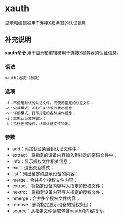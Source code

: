 xauth
===

显示和编辑被用于连接X服务器的认证信息

## 补充说明

**xauth命令** 用于显示和编辑被用于连接X服务器的认证信息。

### 语法

```shell
xauth(选项)(参数)
```

### 选项

```shell
-f：不使用默认的认证文件，而使用指定的认证文件；
-q：安静模式，不打印未请求的状态信息；
-v：详细模式，打印指定的各种操作信息；
-i：忽略认证文件锁定；
-b：执行任何操作，终端认证文件锁定。
```

### 参数

*   add：添加认证条目到认证文件中；
*   extract：将指定的设备内容加入到指定的密码文件中；
*   info：显示授权文件相关信息；
*   exit：退出交互模式；
*   list：列出给定的显示设备的内容；
*   merge：合并多个授权文件内容；
*   extract：将指定设备内容写入指定的授权文件；
*   nextrct：将指定设备内容写入指定的授权文件；
*   nmerge：合并多个授权文件内容；
*   remove：删除指定显示设备的授权条目；
*   source：从指定文件读取包含xauth的内容指令。


<!-- Linux命令行搜索引擎：https://jaywcjlove.github.io/linux-command/ -->